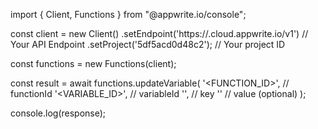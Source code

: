 import { Client, Functions } from "@appwrite.io/console";

const client = new Client()
    .setEndpoint('https://<REGION>.cloud.appwrite.io/v1') // Your API Endpoint
    .setProject('5df5acd0d48c2'); // Your project ID

const functions = new Functions(client);

const result = await functions.updateVariable(
    '<FUNCTION_ID>', // functionId
    '<VARIABLE_ID>', // variableId
    '<KEY>', // key
    '<VALUE>' // value (optional)
);

console.log(response);
